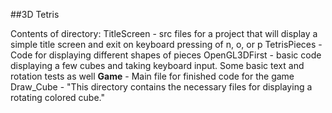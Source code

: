 ##3D Tetris

Contents of directory:
TitleScreen - src files for a project that will display a simple title screen and exit on keyboard pressing of n, o, or p
TetrisPieces - Code for displaying different shapes of pieces
OpenGL3DFirst - basic code displaying a few cubes and taking keyboard input. Some basic text and rotation tests as well
**Game** - Main file for finished code for the game
Draw_Cube - "This directory contains the necessary files for displaying a rotating colored cube."

